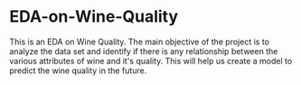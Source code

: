 # EDA-on-Wine-Quality

This is an EDA on Wine Quality. The main objective of the project is to analyze the data set and identify if there is any relationship between the various attributes of wine and it's quality. This will help us create a model to predict the wine quality in the future.
